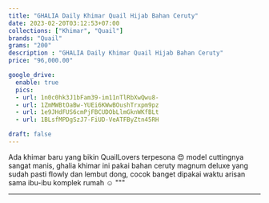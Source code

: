 ```yaml
---
title: "GHALIA Daily Khimar Quail Hijab Bahan Ceruty"
date: 2023-02-20T03:12:53+07:00
collections: ["Khimar", "Quail"]
brands: "Quail"
grams: "200"
description : "GHALIA Daily Khimar Quail Hijab Bahan Ceruty"
price: "96,000.00"

google_drive:
  enable: true
  pics:
  - url: 1n0c0hk3J1bFam39-im11nTlRbXwQwu8-
  - url: 1ZmMWBtOaBw-YUEi6KWwBOushTrxpm9pz
  - url: 1e9JHdFUS6cmPjFBCUDObLlmGknWKfBLt
  - url: 1BLsfMPDgSzJ7-FiUD-VeATFByZtn45RH

draft: false
---
```


Ada khimar baru yang bikin QuailLovers terpesona 😍 model cuttingnya sangat manis, ghalia khimar ini pakai bahan ceruty magnum deluxe yang sudah pasti flowly dan lembut dong, cocok banget dipakai waktu arisan sama ibu-ibu komplek rumah ☺️ """

----    
 
